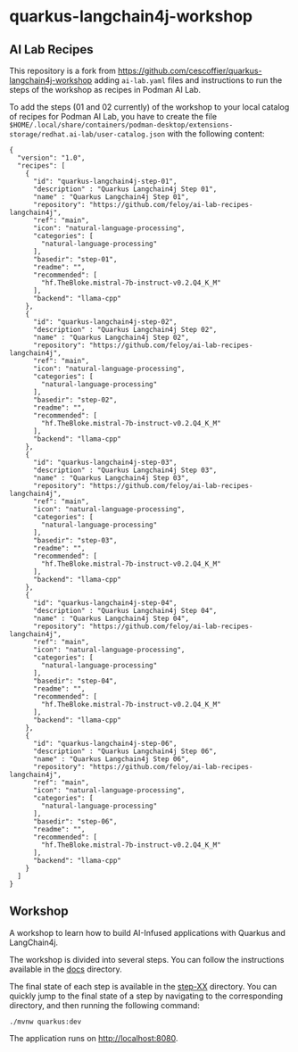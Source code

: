 # quarkus-langchain4j-workshop

## AI Lab Recipes

This repository is a fork from https://github.com/cescoffier/quarkus-langchain4j-workshop 
adding `ai-lab.yaml` files and instructions to run the steps of the workshop 
as recipes in Podman AI Lab.

To add the steps (01 and 02 currently) of the workshop to your local catalog of recipes for Podman AI Lab,
you have to create the file `$HOME/.local/share/containers/podman-desktop/extensions-storage/redhat.ai-lab/user-catalog.json`
with the following content:

```
{
  "version": "1.0",
  "recipes": [
    {
      "id": "quarkus-langchain4j-step-01",
      "description" : "Quarkus Langchain4j Step 01",
      "name" : "Quarkus Langchain4j Step 01",
      "repository": "https://github.com/feloy/ai-lab-recipes-langchain4j",
      "ref": "main",
      "icon": "natural-language-processing",
      "categories": [
        "natural-language-processing"
      ],
      "basedir": "step-01",
      "readme": "",
      "recommended": [
        "hf.TheBloke.mistral-7b-instruct-v0.2.Q4_K_M"
      ],
      "backend": "llama-cpp"
    },
    {
      "id": "quarkus-langchain4j-step-02",
      "description" : "Quarkus Langchain4j Step 02",
      "name" : "Quarkus Langchain4j Step 02",
      "repository": "https://github.com/feloy/ai-lab-recipes-langchain4j",
      "ref": "main",
      "icon": "natural-language-processing",
      "categories": [
        "natural-language-processing"
      ],
      "basedir": "step-02",
      "readme": "",
      "recommended": [
        "hf.TheBloke.mistral-7b-instruct-v0.2.Q4_K_M"
      ],
      "backend": "llama-cpp"
    },
    {
      "id": "quarkus-langchain4j-step-03",
      "description" : "Quarkus Langchain4j Step 03",
      "name" : "Quarkus Langchain4j Step 03",
      "repository": "https://github.com/feloy/ai-lab-recipes-langchain4j",
      "ref": "main",
      "icon": "natural-language-processing",
      "categories": [
        "natural-language-processing"
      ],
      "basedir": "step-03",
      "readme": "",
      "recommended": [
        "hf.TheBloke.mistral-7b-instruct-v0.2.Q4_K_M"
      ],
      "backend": "llama-cpp"
    },
    {
      "id": "quarkus-langchain4j-step-04",
      "description" : "Quarkus Langchain4j Step 04",
      "name" : "Quarkus Langchain4j Step 04",
      "repository": "https://github.com/feloy/ai-lab-recipes-langchain4j",
      "ref": "main",
      "icon": "natural-language-processing",
      "categories": [
        "natural-language-processing"
      ],
      "basedir": "step-04",
      "readme": "",
      "recommended": [
        "hf.TheBloke.mistral-7b-instruct-v0.2.Q4_K_M"
      ],
      "backend": "llama-cpp"
    },
    {
      "id": "quarkus-langchain4j-step-06",
      "description" : "Quarkus Langchain4j Step 06",
      "name" : "Quarkus Langchain4j Step 06",
      "repository": "https://github.com/feloy/ai-lab-recipes-langchain4j",
      "ref": "main",
      "icon": "natural-language-processing",
      "categories": [
        "natural-language-processing"
      ],
      "basedir": "step-06",
      "readme": "",
      "recommended": [
        "hf.TheBloke.mistral-7b-instruct-v0.2.Q4_K_M"
      ],
      "backend": "llama-cpp"
    }
  ]
}
```

## Workshop

A workshop to learn how to build AI-Infused applications with Quarkus and LangChain4j.


The workshop is divided into several steps.
You can follow the instructions available in the [docs](docs) directory.

The final state of each step is available in the [step-XX](step-XX) directory.
You can quickly jump to the final state of a step by navigating to the corresponding directory, and then running the following command:

```shell
./mvnw quarkus:dev
```

The application runs on [http://localhost:8080](http://localhost:8080).